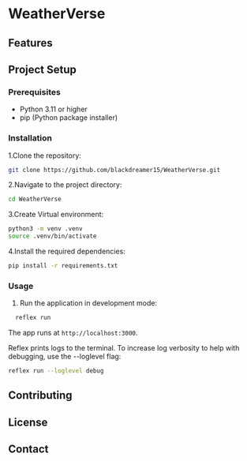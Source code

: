 # WeatherVerse
<!--
WeatherVerse is a ......
-->

## Features
<!--
- ...
- ...
- ...
-->

## Project Setup

### Prerequisites

- Python 3.11 or higher
- pip (Python package installer)

### Installation

1.Clone the repository:

  ```bash
  git clone https://github.com/blackdreamer15/WeatherVerse.git
  ```

2.Navigate to the project directory:

  ```bash
  cd WeatherVerse
  ```

3.Create Virtual environment:

  ```bash
  python3 -m venv .venv
  source .venv/bin/activate
  ```

4.Install the required dependencies:

  ```bash
  pip install -r requirements.txt
  ```

### Usage

1. Run the application in development mode:

```bash
  reflex run
  ```

The app runs at `http://localhost:3000`.

Reflex prints logs to the terminal. To increase log verbosity to help with debugging, use the --loglevel flag:

```bash
reflex run --loglevel debug
```

## Contributing

<!--
Contributions are welcome! Please read the [CONTRIBUTING.md](CONTRIBUTING.md) for guidelines on how to contribute to this project.
-->

## License
<!--
This project is licensed under the MIT License. See the [LICENSE](LICENSE) file for details.
-->

## Contact
<!--
For any inquiries or feedback, please contact [yourname@example.com](mailto:yourname@example.com).
-->
